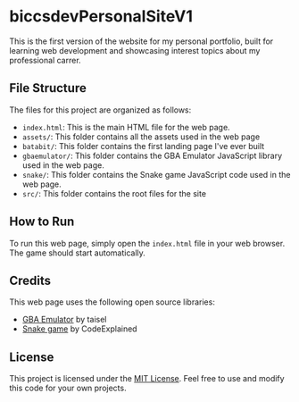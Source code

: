 # biccsdevPersonalSiteV1

This is the first version of the website for my personal portfolio, built for learning web development and showcasing interest topics about my professional carrer.

## File Structure

The files for this project are organized as follows:

- `index.html`: This is the main HTML file for the web page.
- `assets/`: This folder contains all the assets used in the web page
- `batabit/`: This folder contains the first landing page I've ever built
- `gbaemulator/`: This folder contains the GBA Emulator JavaScript library used in the web page.
- `snake/`: This folder contains the Snake game JavaScript code used in the web page.
- `src/`: This folder contains the root files for the site

## How to Run

To run this web page, simply open the `index.html` file in your web browser. The game should start automatically.

## Credits

This web page uses the following open source libraries:

- [GBA Emulator](https://github.com/taisel/GBA.js) by taisel
- [Snake game](https://github.com/CodeExplainedRepo/Snake-JavaScript) by CodeExplained

## License

This project is licensed under the [MIT License](LICENSE). Feel free to use and modify this code for your own projects.
